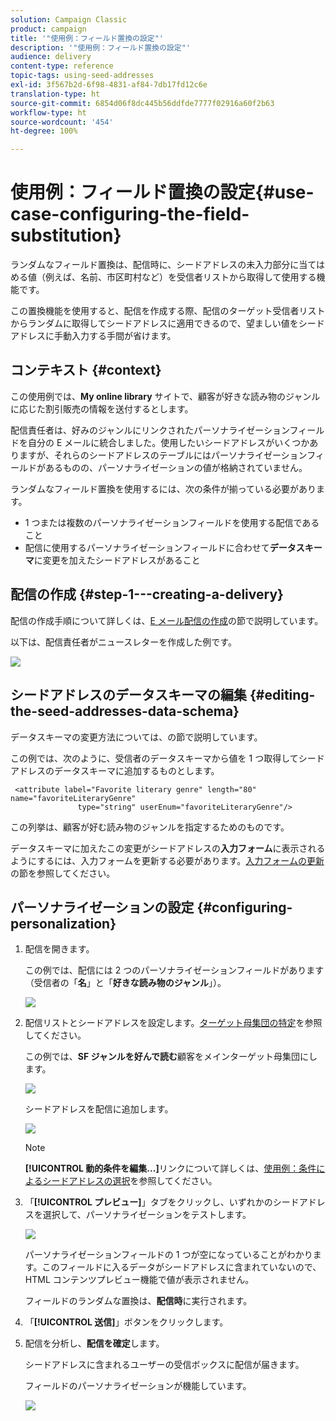 ```yaml
---
solution: Campaign Classic
product: campaign
title: '"使用例：フィールド置換の設定"'
description: '"使用例：フィールド置換の設定"'
audience: delivery
content-type: reference
topic-tags: using-seed-addresses
exl-id: 3f567b2d-6f98-4831-af84-7db17fd12c6e
translation-type: ht
source-git-commit: 6854d06f8dc445b56ddfde7777f02916a60f2b63
workflow-type: ht
source-wordcount: '454'
ht-degree: 100%

---
```


# 使用例：フィールド置換の設定{#use-case-configuring-the-field-substitution}

ランダムなフィールド置換は、配信時に、シードアドレスの未入力部分に当てはめる値（例えば、名前、市区町村など）を受信者リストから取得して使用する機能です。

この置換機能を使用すると、配信を作成する際、配信のターゲット受信者リストからランダムに取得してシードアドレスに適用できるので、望ましい値をシードアドレスに手動入力する手間が省けます。

## コンテキスト {#context}

この使用例では、**My online library** サイトで、顧客が好きな読み物のジャンルに応じた割引販売の情報を送付するとします。

配信責任者は、好みのジャンルにリンクされたパーソナライゼーションフィールドを自分の E メールに統合しました。使用したいシードアドレスがいくつかありますが、それらのシードアドレスのテーブルにはパーソナライゼーションフィールドがあるものの、パーソナライゼーションの値が格納されていません。

ランダムなフィールド置換を使用するには、次の条件が揃っている必要があります。

* 1 つまたは複数のパーソナライゼーションフィールドを使用する配信であること
* 配信に使用するパーソナライゼーションフィールドに合わせて&#x200B;**データスキーマ**&#x200B;に変更を加えたシードアドレスがあること

## 配信の作成 {#step-1---creating-a-delivery}

配信の作成手順について詳しくは、[E メール配信の作成](../../delivery/using/creating-an-email-delivery.md)の節で説明しています。

以下は、配信責任者がニュースレターを作成した例です。

![](assets/dlv_seeds_usecase_24.png)

## シードアドレスのデータスキーマの編集 {#editing-the-seed-addresses-data-schema}

データスキーマの変更方法については、の節で説明しています。

この例では、次のように、受信者のデータスキーマから値を 1 つ取得してシードアドレスのデータスキーマに追加するものとします。

```
 <attribute label="Favorite literary genre" length="80" name="favoriteLiteraryGenre"
               type="string" userEnum="favoriteLiteraryGenre"/>
```

この列挙は、顧客が好む読み物のジャンルを指定するためのものです。

データスキーマに加えたこの変更がシードアドレスの&#x200B;**入力フォーム**&#x200B;に表示されるようにするには、入力フォームを更新する必要があります。[入力フォームの更新](../../delivery/using/use-case--selecting-seed-addresses-on-criteria.md#updating-the-input-form)の節を参照してください。

## パーソナライゼーションの設定 {#configuring-personalization}

1. 配信を開きます。

   この例では、配信には 2 つのパーソナライゼーションフィールドがあります（受信者の「**名**」と「**好きな読み物のジャンル**」）。

   ![](assets/dlv_seeds_usecase_25.png)

1. 配信リストとシードアドレスを設定します。[ターゲット母集団の特定](../../delivery/using/steps-defining-the-target-population.md)を参照してください。

   この例では、**SF ジャンルを好んで読む**&#x200B;顧客をメインターゲット母集団にします。

   ![](assets/dlv_seeds_usecase_26.png)

   シードアドレスを配信に追加します。

   ![](assets/dlv_seeds_usecase_27.png)

   >[!NOTE]
   >
   >**[!UICONTROL 動的条件を編集...]**&#x200B;リンクについて詳しくは、[使用例：条件によるシードアドレスの選択](../../delivery/using/use-case--selecting-seed-addresses-on-criteria.md)を参照してください。

1. 「**[!UICONTROL プレビュー]**」タブをクリックし、いずれかのシードアドレスを選択して、パーソナライゼーションをテストします。

   ![](assets/dlv_seeds_usecase_28.png)

   パーソナライゼーションフィールドの 1 つが空になっていることがわかります。このフィールドに入るデータがシードアドレスに含まれていないので、HTML コンテンツプレビュー機能で値が表示されません。

   フィールドのランダムな置換は、**配信時**&#x200B;に実行されます。

1. 「**[!UICONTROL 送信]**」ボタンをクリックします。
1. 配信を分析し、**配信を確定**&#x200B;します。

   シードアドレスに含まれるユーザーの受信ボックスに配信が届きます。

   フィールドのパーソナライゼーションが機能しています。

   ![](assets/dlv_seeds_usecase_08.png)
